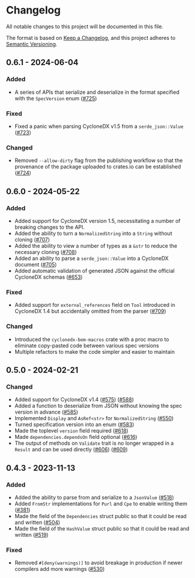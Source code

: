 # Changelog

All notable changes to this project will be documented in this file.

The format is based on [Keep a Changelog](https://keepachangelog.com/en/1.0.0/),
and this project adheres to [Semantic Versioning](https://semver.org/spec/v2.0.0.html).

## 0.6.1 - 2024-06-04

### Added

 - A series of APIs that serialize and deserialize in the format specified with the `SpecVersion` enum ([#725])

### Fixed

 - Fixed a panic when parsing CycloneDX v1.5 from a `serde_json::Value` ([#723])

### Changed

 - Removed `--allow-dirty` flag from the publishing workflow so that the provenance of the package uploaded to crates.io can be established ([#724])

## 0.6.0 - 2024-05-22

### Added

 - Added support for CycloneDX version 1.5, necessitating a number of breaking changes to the API.
 - Added the ability to turn a `NormalizedString` into a `String` without cloning ([#707])
 - Added the ability to view a number of types as a `&str` to reduce the necessary cloning ([#708])
 - Added an ability to parse a `serde_json::Value` into a CycloneDX document ([#705])
 - Added automatic validation of generated JSON against the official CycloneDX schemas ([#653])

### Fixed

 - Added support for `external_references` field on `Tool` introduced in CycloneDX 1.4 but accidentally omitted from the parser ([#709])

### Changed

 - Introduced the `cyclonedx-bom-macros` crate with a proc macro to eliminate copy-pasted code between various spec versions
 - Multiple refactors to make the code simpler and easier to maintain

## 0.5.0 - 2024-02-21

### Changed

 - Added support for CycloneDX v1.4 ([#575]) ([#588])
 - Added a function to deserialize from JSON without knowing the spec version in advance ([#585])
 - Implemented `Display` and `AsRef<str>` for `NormalizedString` ([#550])
 - Turned specification version into an enum ([#583])
 - Made the toplevel `version` field required ([#618])
 - Made `dependencies.dependsOn` field optional ([#616])
 - The output of methods on `Validate` trait is no longer wrapped in a `Result` and can be used directly ([#606]) ([#609])

## 0.4.3 - 2023-11-13

### Added

- Added the ability to parse from and serialize to a `JsonValue` ([#518])
- Added `FromStr` implementations for `Purl` and `Cpe` to enable writing them ([#381])
- Made the field of the `Dependencies` struct public so that it could be read and written ([#504])
- Made the field of the `HashValue` struct public so that it could be read and written ([#519])

### Fixed

- Removed `#[deny(warnings)]` to avoid breakage in production if newer compilers add more warnings ([#530])

[#381]: https://github.com/CycloneDX/cyclonedx-rust-cargo/pull/381
[#504]: https://github.com/CycloneDX/cyclonedx-rust-cargo/pull/504
[#518]: https://github.com/CycloneDX/cyclonedx-rust-cargo/pull/518
[#519]: https://github.com/CycloneDX/cyclonedx-rust-cargo/pull/519
[#530]: https://github.com/CycloneDX/cyclonedx-rust-cargo/pull/530
[#550]: https://github.com/CycloneDX/cyclonedx-rust-cargo/pull/550
[#575]: https://github.com/CycloneDX/cyclonedx-rust-cargo/pull/575
[#583]: https://github.com/CycloneDX/cyclonedx-rust-cargo/pull/583
[#585]: https://github.com/CycloneDX/cyclonedx-rust-cargo/pull/585
[#588]: https://github.com/CycloneDX/cyclonedx-rust-cargo/pull/588
[#606]: https://github.com/CycloneDX/cyclonedx-rust-cargo/pull/606
[#609]: https://github.com/CycloneDX/cyclonedx-rust-cargo/pull/609
[#616]: https://github.com/CycloneDX/cyclonedx-rust-cargo/pull/616
[#618]: https://github.com/CycloneDX/cyclonedx-rust-cargo/pull/618
[#653]: https://github.com/CycloneDX/cyclonedx-rust-cargo/pull/653
[#705]: https://github.com/CycloneDX/cyclonedx-rust-cargo/pull/705
[#707]: https://github.com/CycloneDX/cyclonedx-rust-cargo/pull/707
[#708]: https://github.com/CycloneDX/cyclonedx-rust-cargo/pull/708
[#709]: https://github.com/CycloneDX/cyclonedx-rust-cargo/pull/709
[#723]: https://github.com/CycloneDX/cyclonedx-rust-cargo/pull/723
[#724]: https://github.com/CycloneDX/cyclonedx-rust-cargo/pull/724
[#725]: https://github.com/CycloneDX/cyclonedx-rust-cargo/pull/725
